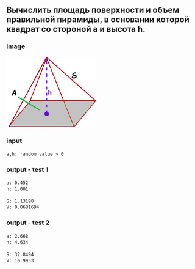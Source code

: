 ## Вычислить площадь поверхности и объем правильной пирамиды, в основании которой квадрат со стороной а и высота h.

### image
![image](/Section-2/img/pir.png)


### input
```
a,h: random value > 0
```

### output - test 1
```
a: 0.452
h: 1.001

S: 1.13198
V: 0.0681694
```

### output - test 2
```
a: 2.668
h: 4.634

S: 32.8494
V: 10.9953
```